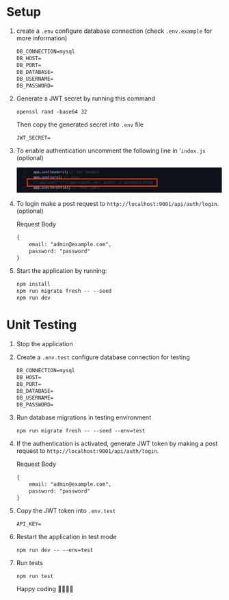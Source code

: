 # Setup

1. create a `.env` configure database connection (check `.env.example` for more information)

   ```
   DB_CONNECTION=mysql
   DB_HOST=
   DB_PORT=
   DB_DATABASE=
   DB_USERNAME=
   DB_PASSWORD=
   ```

2. Generate a JWT secret by running this command

   ```
   openssl rand -base64 32
   ```

   Then copy the generated secret into `.env` file

   ```
   JWT_SECRET=
   ```

3. To enable authentication uncomment the following line in '`index.js` (optional)

   ![alt text](docs/image-1.png)

4. To login make a post request to `http://localhost:9001/api/auth/login`. (optional)

   Request Body

   ```
   {
       email: "admin@example.com",
       password: "password"
   }
   ```

5. Start the application by running:

   ```
   npm install
   npm run migrate fresh -- --seed
   npm run dev
   ```

# Unit Testing

1. Stop the application

2. Create a `.env.test` configure database connection for testing

   ```
   DB_CONNECTION=mysql
   DB_HOST=
   DB_PORT=
   DB_DATABASE=
   DB_USERNAME=
   DB_PASSWORD=
   ```

3. Run database migrations in testing environment

   ```
   npm run migrate fresh -- --seed --env=test
   ```

4. If the authentication is activated, generate JWT token by making a post request to `http://localhost:9001/api/auth/login`.

   Request Body

   ```
   {
       email: "admin@example.com",
       password: "password"
   }
   ```

5. Copy the JWT token into `.env.test`

   ```
   API_KEY=
   ```

6. Restart the application in test mode

   ```
   npm run dev -- --env=test
   ```

7. Run tests

   ```
   npm run test
   ```

   Happy coding 🧑🏻‍💻🚀
